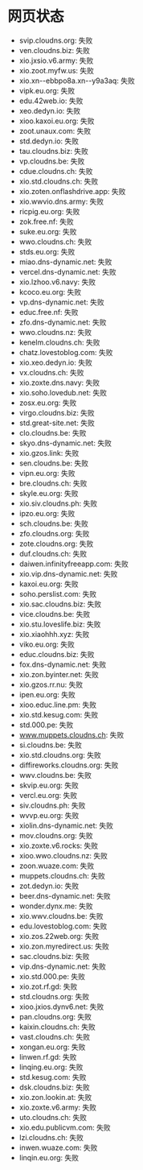 # 网页状态
- svip.cloudns.org: 失败
- ven.cloudns.biz: 失败
- xio.jxsio.v6.army: 失败
- xio.zoot.myfw.us: 失败
- xio.xn--ebbpo8a.xn--y9a3aq: 失败
- vipk.eu.org: 失败
- edu.42web.io: 失败
- xeo.dedyn.io: 失败
- xioo.kaxoi.eu.org: 失败
- zoot.unaux.com: 失败
- std.dedyn.io: 失败
- tau.cloudns.biz: 失败
- vp.cloudns.be: 失败
- cdue.cloudns.ch: 失败
- xio.std.cloudns.ch: 失败
- xio.zoten.onflashdrive.app: 失败
- xio.wwvio.dns.army: 失败
- ricpig.eu.org: 失败
- zok.free.nf: 失败
- suke.eu.org: 失败
- wwo.cloudns.ch: 失败
- stds.eu.org: 失败
- miao.dns-dynamic.net: 失败
- vercel.dns-dynamic.net: 失败
- xio.lzhoo.v6.navy: 失败
- kcoco.eu.org: 失败
- vp.dns-dynamic.net: 失败
- educ.free.nf: 失败
- zfo.dns-dynamic.net: 失败
- wwo.cloudns.nz: 失败
- kenelm.cloudns.ch: 失败
- chatz.lovestoblog.com: 失败
- xio.xeo.dedyn.io: 失败
- vx.cloudns.ch: 失败
- xio.zoxte.dns.navy: 失败
- xio.soho.lovedub.net: 失败
- zosx.eu.org: 失败
- virgo.cloudns.biz: 失败
- std.great-site.net: 失败
- clo.cloudns.be: 失败
- skyo.dns-dynamic.net: 失败
- xio.gzos.link: 失败
- sen.cloudns.be: 失败
- vipn.eu.org: 失败
- bre.cloudns.ch: 失败
- skyle.eu.org: 失败
- xio.siv.cloudns.ph: 失败
- ipzo.eu.org: 失败
- sch.cloudns.be: 失败
- zfo.cloudns.org: 失败
- zote.cloudns.org: 失败
- duf.cloudns.ch: 失败
- daiwen.infinityfreeapp.com: 失败
- xio.vip.dns-dynamic.net: 失败
- kaxoi.eu.org: 失败
- soho.perslist.com: 失败
- xio.sac.cloudns.biz: 失败
- vice.cloudns.be: 失败
- xio.stu.loveslife.biz: 失败
- xio.xiaohhh.xyz: 失败
- viko.eu.org: 失败
- educ.cloudns.biz: 失败
- fox.dns-dynamic.net: 失败
- xio.zon.byinter.net: 失败
- xio.gzos.rr.nu: 失败
- ipen.eu.org: 失败
- xioo.educ.line.pm: 失败
- xio.std.kesug.com: 失败
- std.000.pe: 失败
- www.muppets.cloudns.ch: 失败
- si.cloudns.be: 失败
- xio.std.cloudns.org: 失败
- diffireworks.cloudns.org: 失败
- wwv.cloudns.be: 失败
- skvip.eu.org: 失败
- vercl.eu.org: 失败
- siv.cloudns.ph: 失败
- wvvp.eu.org: 失败
- xiolin.dns-dynamic.net: 失败
- mov.cloudns.org: 失败
- xio.zoxte.v6.rocks: 失败
- xioo.wwo.cloudns.nz: 失败
- zoon.wuaze.com: 失败
- muppets.cloudns.ch: 失败
- zot.dedyn.io: 失败
- beer.dns-dynamic.net: 失败
- wonder.dynx.me: 失败
- xio.wwv.cloudns.be: 失败
- edu.lovestoblog.com: 失败
- xio.zos.22web.org: 失败
- xio.zon.myredirect.us: 失败
- sac.cloudns.biz: 失败
- vip.dns-dynamic.net: 失败
- xio.std.000.pe: 失败
- xio.zot.rf.gd: 失败
- std.cloudns.org: 失败
- xioo.jxios.dynv6.net: 失败
- pan.cloudns.org: 失败
- kaixin.cloudns.ch: 失败
- vast.cloudns.ch: 失败
- xongan.eu.org: 失败
- linwen.rf.gd: 失败
- linqing.eu.org: 失败
- std.kesug.com: 失败
- dsk.cloudns.biz: 失败
- xio.zon.lookin.at: 失败
- xio.zoxte.v6.army: 失败
- uto.cloudns.ch: 失败
- xio.edu.publicvm.com: 失败
- lzi.cloudns.ch: 失败
- inwen.wuaze.com: 失败
- linqin.eu.org: 失败
